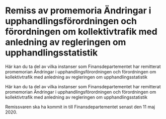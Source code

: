 # Remiss av promemoria Ändringar i upphandlingsförordningen och förordningen om kollektivtrafik med anledning av regleringen om upphandlingsstatistik

Här kan du ta del av vilka instanser som Finansdepartementet har remitterat promemorian Ändringar i upphandlingsförordningen och förordningen om kollektivtrafik med anledning av regleringen om upphandlingsstatistik

Här kan du ta del av vilka instanser som Finansdepartementet har remitterat promemorian Ändringar i upphandlingsförordningen och förordningen om kollektivtrafik med anledning av regleringen om upphandlingsstatistik

Remissvaren ska ha kommit in till Finansdepartementet senast den 11 maj 2020.
